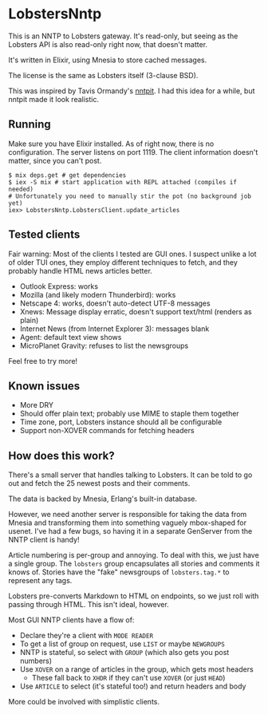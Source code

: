 # LobstersNntp

This is an NNTP to Lobsters gateway. It's read-only, but seeing as the Lobsters
API is also read-only right now, that doesn't matter.

It's written in Elixir, using Mnesia to store cached messages.

The license is the same as Lobsters itself (3-clause BSD).

This was inspired by Tavis Ormandy's [nntpit](https://github.com/taviso/nntpit).
I had this idea for a while, but nntpit made it look realistic.

## Running

Make sure you have Elixir installed. As of right now, there is no configuration.
The server listens on port 1119. The client information doesn't matter, since
you can't post.

```
$ mix deps.get # get dependencies
$ iex -S mix # start application with REPL attached (compiles if needed)
# Unfortunately you need to manually stir the pot (no background job yet)
iex> LobstersNntp.LobstersClient.update_articles
```

## Tested clients

Fair warning: Most of the clients I tested are GUI ones. I suspect unlike a lot
of older TUI ones, they employ different techniques to fetch, and they probably
handle HTML news articles better.

* Outlook Express: works
* Mozilla (and likely modern Thunderbird): works
* Netscape 4: works, doesn't auto-detect UTF-8 messages
* Xnews: Message display erratic, doesn't support text/html (renders as plain)
* Internet News (from Internet Explorer 3): messages blank
* Agent: default text view shows 
* MicroPlanet Gravity: refuses to list the newsgroups

Feel free to try more!

## Known issues

* More DRY
* Should offer plain text; probably use MIME to staple them together
* Time zone, port, Lobsters instance should all be configurable
* Support non-XOVER commands for fetching headers

## How does this work?

There's a small server that handles talking to Lobsters. It can be told to go
out and fetch the 25 newest posts and their comments.

The data is backed by Mnesia, Erlang's built-in database.

However, we need another server is responsible for taking the data from Mnesia
and transforming them into something vaguely mbox-shaped for usenet. I've had a
few bugs, so having it in a separate GenServer from the NNTP client is handy!

Article numbering is per-group and annoying. To deal with this, we just have a
single group. The `lobsters` group encapsulates all stories and comments it
knows of. Stories have the "fake" newsgroups of `lobsters.tag.*` to represent
any tags.

Lobsters pre-converts Markdown to HTML on endpoints, so we just roll with
passing through HTML. This isn't ideal, however.

Most GUI NNTP clients have a flow of:

* Declare they're a client with `MODE READER`
* To get a list of group on request, use `LIST` or maybe `NEWGROUPS`
* NNTP is stateful, so select with `GROUP` (which also gets you post numbers)
* Use `XOVER` on a range of articles in the group, which gets most headers
  * These fall back to `XHDR` if they can't use `XOVER` (or  just `HEAD`)
* Use `ARTICLE` to select (it's stateful too!) and return headers and body

More could be involved with simplistic clients.
